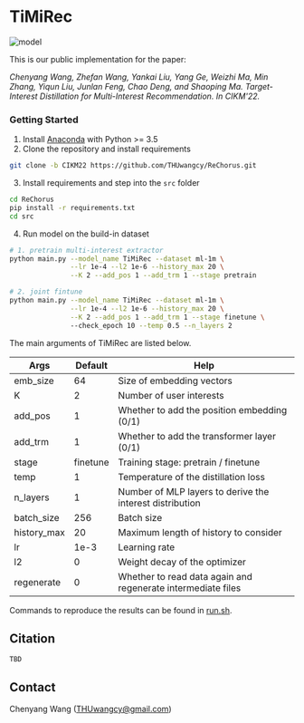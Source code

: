 # TiMiRec

![model](/Users/wangcy/Documents/Projects/ReChorus/log/_static/model.png)

This is our public implementation for the paper:

*Chenyang Wang, Zhefan Wang, Yankai Liu, Yang Ge, Weizhi Ma, Min Zhang, Yiqun Liu, Junlan Feng, Chao Deng, and Shaoping Ma. Target-Interest Distillation for Multi-Interest Recommendation. In CIKM'22.*



### Getting Started

1. Install [Anaconda](https://docs.conda.io/en/latest/miniconda.html) with Python >= 3.5
2. Clone the repository and install requirements

```bash
git clone -b CIKM22 https://github.com/THUwangcy/ReChorus.git
```

3. Install requirements and step into the `src` folder

```bash
cd ReChorus
pip install -r requirements.txt
cd src
```

4. Run model on the build-in dataset

```bash
# 1. pretrain multi-interest extractor
python main.py --model_name TiMiRec --dataset ml-1m \
               --lr 1e-4 --l2 1e-6 --history_max 20 \
               --K 2 --add_pos 1 --add_trm 1 --stage pretrain

# 2. joint fintune
python main.py --model_name TiMiRec --dataset ml-1m \
               --lr 1e-4 --l2 1e-6 --history_max 20 \
               --K 2 --add_pos 1 --add_trm 1 --stage finetune \
               --check_epoch 10 --temp 0.5 --n_layers 2
```

The main arguments of TiMiRec are listed below.

| Args        | Default  | Help                                                         |
| ----------- | -------- | ------------------------------------------------------------ |
| emb_size    | 64       | Size of embedding vectors                                    |
| K           | 2        | Number of user interests                                     |
| add_pos     | 1        | Whether to add the position embedding (0/1)                  |
| add_trm     | 1        | Whether to add the transformer layer (0/1)                   |
| stage       | finetune | Training stage: pretrain / finetune                          |
| temp        | 1        | Temperature of the distillation loss                         |
| n_layers    | 1        | Number of MLP layers to derive the interest distribution     |
| batch_size  | 256      | Batch size                                                   |
| history_max | 20       | Maximum length of history to consider                        |
| lr          | 1e-3     | Learning rate                                                |
| l2          | 0        | Weight decay of the optimizer                                |
| regenerate  | 0        | Whether to read data again and regenerate intermediate files |

Commands to reproduce the results can be found in [run.sh](https://github.com/THUwangcy/ReChorus/blob/CIKM22/src/run.sh).



## Citation

```
TBD
```



## Contact

Chenyang Wang ([THUwangcy@gmail.com](mailto:THUwangcy@gmail.com))
